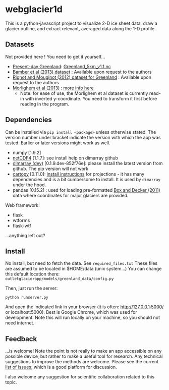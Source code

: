 webglacier1d
============

This is a python-javascript project to visualize 2-D ice sheet data, draw a glacier outline, and extract relevant, averaged data along the 1-D profile.

Datasets
--------
Not provided here ! You need to get it yourself...

- [Present-day Greenland](http://websrv.cs.umt.edu/isis/index.php/Present_Day_Greenland): [Greenland_5km_v1.1.nc](http://websrv.cs.umt.edu/isis/images/a/a5/Greenland_5km_v1.1.nc)
- [Bamber et al (2013) dataset](http://www.the-cryosphere.net/7/499/2013/tc-7-499-2013.html) : Available upon request to the authors
- [Rignot and Mouginot (2012) dataset for Greenland](http://onlinelibrary.wiley.com/doi/10.1029/2012GL051634) : Available upon request to the authors
- [Morlighem et al (2013)](http://dx.doi.org/10.5067/5XKQD5Y5V3VN) : [more info here](http://sites.uci.edu/morlighem/dataproducts/mass-conservation-dataset/)
    - Note: for ease of use, the Morlighem et al dataset is currently read-in with inverted y-coordinate. You need to transform it first before reading in the program.

Dependencies
------------
Can be installed via `pip install <package>` unless otherwise stated. The version number under bracket indicate 
the version with which the app was tested. Earlier or later versions might work as well.

- numpy [1.9.2]
- [netCDF4](https://github.com/Unidata/netcdf4-python) [1.1.7]: see install help on dimarray github
- [dimarray (dev)](https://github.com/perrette/dimarray) [0.1.9.dev-852f76e]: please install the latest version from github. The pip version will not work 
- [cartopy](https://github.com/SciTools/cartopy) [0.11.0]: [install instructions](http://scitools.org.uk/cartopy/docs/latest/installing.html#installing) for projections - it has many dependencies and is a bit cumbersome to install. It is used by `dimarray` under the hood.
- pandas [0.15.2] : used for loading pre-formatted [Box and Decker (2011)](http://bprc.osu.edu/~jbox/pubs/Box_and_Decker_2011_Annals.pdf) data where coordinates for major glaciers are provided.

Web framework:
- flask 
- wtforms
- flask-wtf

...anything left out?

Install
-------
No install, but need to fetch the data. 
See `required_files.txt` 
These files are assumed to be located in $HOME/data (unix system...)
You can change this default location there: `outletglacierapp/models/greenland_data/config.py`

Then, just run the server:

    python runserver.py

And open the indicated link in your browser (it is often: http://127.0.0.1:5000/ or localhost:5000). 
Best is Google Chrome, which was used for development.
Note this will run locally on your machine, so you should not need internet.

Feedback
--------
...is welcome! Note the point is not really to make an app accessible 
on any possible device, but rather to make a useful tool for research. 
Any technical suggestions to improve the methods are welcome. 
Please see the current [list of issues](https://github.com/perrette/webglacier1d/issues), 
which is a good platform for discussion.

I also welcome any suggestion for scientific collaboration related to this topic.
